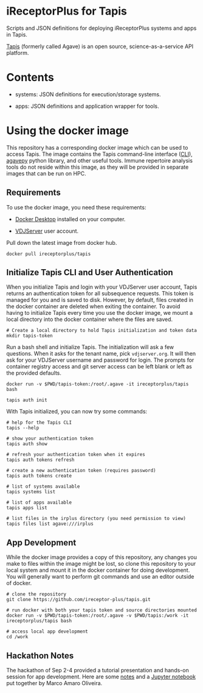 # iReceptorPlus for Tapis

Scripts and JSON definitions for deploying iReceptorPlus systems and apps in Tapis.

[Tapis](https://tacc-cloud.readthedocs.io/projects/agave/en/latest/index.html) (formerly called Agave) is an open source, science-as-a-service API platform.

# Contents

* systems: JSON definitions for execution/storage systems.

* apps: JSON definitions and application wrapper for tools.

# Using the docker image

This repository has a corresponding docker image which can be used to access Tapis. The
image contains the Tapis command-line interface ([CLI](https://tapis-cli.readthedocs.io/en/latest/)),
[agavepy](https://agavepy.readthedocs.io/en/master/) python library, and other
useful tools. Immune repertoire analysis tools do not reside within this image, as they
will be provided in separate images that can be run on HPC.

## Requirements

To use the docker image, you need these requirements:

* [Docker Desktop](https://www.docker.com/products/docker-desktop) installed on your computer.

* [VDJServer](https://vdjserver.org) user account.

Pull down the latest image from docker hub.

```
docker pull ireceptorplus/tapis
```

## Initialize Tapis CLI and User Authentication

When you initialize Tapis and login with your VDJServer user account, Tapis returns an
authentication token for all subsequence requests. This token is managed for you and is
saved to disk. However, by default, files created in the docker container are deleted when
exiting the container. To avoid having to initialize Tapis every time you use the docker image,
we mount a local directory into the docker container where the files are saved.

```
# Create a local directory to hold Tapis initialization and token data
mkdir tapis-token
```

Run a bash shell and initialize Tapis. The initialization will ask a few questions.
When it asks for the tenant name, pick `vdjserver.org`. It will then ask for your VDJServer
username and password for login.
The prompts for container registry access and git server access can be left blank or
left as the provided defaults.

```
docker run -v $PWD/tapis-token:/root/.agave -it ireceptorplus/tapis bash

tapis auth init
```

With Tapis initialized, you can now try some commands:

```
# help for the Tapis CLI
tapis --help

# show your authentication token
tapis auth show

# refresh your authentication token when it expires
tapis auth tokens refresh

# create a new authentication token (requires password)
tapis auth tokens create

# list of systems available
tapis systems list

# list of apps available
tapis apps list

# list files in the irplus directory (you need permission to view)
tapis files list agave:///irplus
```

## App Development

While the docker image provides a copy of this repository, any changes you make to files within the image
might be lost, so clone this repository to your local system and mount it in the docker
container for doing development. You will generally want to perform git commands and use
an editor outside of docker.

```
# clone the repository
git clone https://github.com/ireceptor-plus/tapis.git

# run docker with both your tapis token and source directories mounted
docker run -v $PWD/tapis-token:/root/.agave -v $PWD/tapis:/work -it ireceptorplus/tapis bash

# access local app development
cd /work
```

## Hackathon Notes

The hackathon of Sep 2-4 provided a tutorial presentation and hands-on session for app
development. Here are some [notes](20200902_Hackathon_Notes.md) and a [Jupyter notebook](20200902_Hackathon_Notes.ipynb) put together by Marco Amaro Oliveira.
